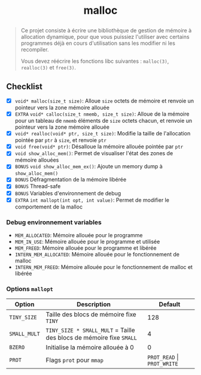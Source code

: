 # <p align="center">malloc</p>
> Ce projet consiste à écrire une bibliothèque de gestion de mémoire à allocation dynamique, pour que vous puissiez l'utiliser avec certains programmes déjà en cours d'utilisation sans les modifier ni les recompiler.
>
> Vous devez réécrire les fonctions libc suivantes : `malloc(3)`, `realloc(3)` et `free(3)`.

## Checklist

* [x] `void* malloc(size_t size)`: Alloue `size` octets de mémoire et renvoie un pointeur vers la zone mémoire allouée
* [x] `EXTRA` `void* calloc(size_t nmemb, size_t size)`: Alloue de la mémoire pour un tableau de `nmemb` éléments de `size` octets chacun, et renvoie un pointeur vers la zone mémoire allouée
* [x] `void* realloc(void* ptr, size_t size)`: Modifie la taille de l'allocation pointée par `ptr` à `size`, et renvoie `ptr`
* [x] `void free(void* ptr)`: Désalloue la mémoire allouée pointée par `ptr`
* [x] `void show_alloc_mem()`: Permet de visualiser l'état des zones de mémoire allouées
* [x] `BONUS` `void show_alloc_mem_ex()`: Ajoute un memory dump à `show_alloc_mem()`
* [x] `BONUS` Défragmentation de la mémoire libérée
* [x] `BONUS` Thread-safe
* [x] `BONUS` Variables d'environnement de debug
* [x] `EXTRA` `int mallopt(int opt, int value)`: Permet de modifier le comportement de la malloc

### Debug environnement variables

* `MEM_ALLOCATED`: Mémoire allouée pour le programme
* `MEM_IN_USE`: Mémoire allouée pour le programme et utilisée
* `MEM_FREED`: Mémoire allouée pour le programme et libérée
* `INTERN_MEM_ALLOCATED`: Mémoire allouée pour le fonctionnement de malloc
* `INTERN_MEM_FREED`: Mémoire allouée pour le fonctionnement de malloc et libérée

### Options `mallopt`

| Option | Description | Default |
|-|-|-|
| `TINY_SIZE` | Taille des blocs de mémoire fixe `TINY` | 128 |
| `SMALL_MULT` | `TINY_SIZE * SMALL_MULT` = Taille des blocs de mémoire fixe `SMALL` | 4 |
| `BZERO` | Initialise la mémoire allouée à 0 | 0 |
| `PROT` | Flags `prot` pour `mmap` | `PROT_READ` \| `PROT_WRITE` |
